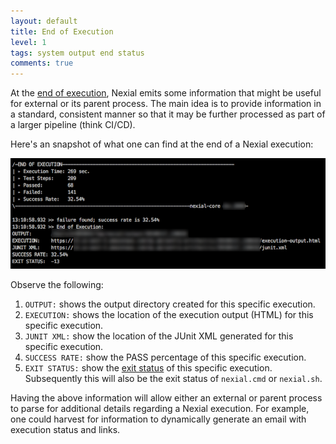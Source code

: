 ```yaml
---
layout: default
title: End of Execution
level: 1
tags: system output end status
comments: true
---
```


At the [end of execution](endofexecution), Nexial emits some information that might be useful for external or its parent
process. The main idea is to provide information in a standard, consistent manner so that it may be further processed as
part of a larger pipeline (think CI/CD).

Here's an snapshot of what one can find at the end of a Nexial execution:

![](image/endofexecution_01.png)

Observe the following:
1. `OUTPUT:` shows the output directory created for this specific execution.
2. `EXECUTION:` shows the location of the execution output (HTML) for this specific execution.
3. `JUNIT XML:` show the location of the JUnit XML generated for this specific execution.
4. `SUCCESS RATE:` show the PASS percentage of this specific execution.
5. `EXIT STATUS:` show the [exit status](exitstatus) of this specific execution. Subsequently this will also be
   the exit status of `nexial.cmd` or `nexial.sh`.

Having the above information will allow either an external or parent process to parse for additional details
regarding a Nexial execution. For example, one could harvest for information to dynamically generate an email with
execution status and links.

